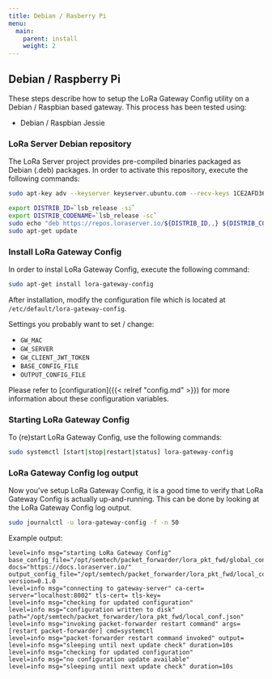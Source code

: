 ```yaml
---
title: Debian / Rasberry Pi
menu:
  main:
    parent: install
    weight: 2
---
```


## Debian / Raspberry Pi

These steps describe how to setup the LoRa Gateway Config utility on a
Debian / Raspbian based gateway. This process has been tested using:

* Debian / Raspbian Jessie

### LoRa Server Debian repository

The LoRa Server project provides pre-compiled binaries packaged as Debian (.deb)
packages. In order to activate this repository, execute the following
commands:

```bash
sudo apt-key adv --keyserver keyserver.ubuntu.com --recv-keys 1CE2AFD36DBCCA00

export DISTRIB_ID=`lsb_release -si`
export DISTRIB_CODENAME=`lsb_release -sc`
sudo echo "deb https://repos.loraserver.io/${DISTRIB_ID,,} ${DISTRIB_CODENAME} testing" | sudo tee /etc/apt/sources.list.d/loraserver.list
sudo apt-get update
```

### Install LoRa Gateway Config

In order to instal LoRa Gateway Config, execute the following command:

```bash
sudo apt-get install lora-gateway-config
```

After installation, modify the configuration file which is located at
`/etc/default/lora-gateway-config`.

Settings you probably want to set / change:

* `GW_MAC`
* `GW_SERVER`
* `GW_CLIENT_JWT_TOKEN`
* `BASE_CONFIG_FILE`
* `OUTPUT_CONFIG_FILE`

Please refer to [configuration]({{< relref "config.md" >}}) for more information
about these configuration variables.

### Starting LoRa Gateway Config

To (re)start LoRa Gateway Config, use the following commands:

```bash
sudo systemctl [start|stop|restart|status] lora-gateway-config
```

### LoRa Gateway Config log output

Now you've setup LoRa Gateway Config, it is a good time to verify that
LoRa Gateway Config is actually up-and-running. This can be done by
looking at the LoRa Gateway Config log output.

```bash
sudo journalctl -u lora-gateway-config -f -n 50
```

Example output:

```
level=info msg="starting LoRa Gateway Config" base_config_file="/opt/semtech/packet_forwarder/lora_pkt_fwd/global_conf.json" docs="https://docs.loraserver.io/" output_config_file="/opt/semtech/packet_forwarder/lora_pkt_fwd/local_conf.json" version=0.1.0
level=info msg="connecting to gateway-server" ca-cert= server="localhost:8002" tls-cert= tls-key=
level=info msg="checking for updated configuration"
level=info msg="configuration written to disk" path="/opt/semtech/packet_forwarder/lora_pkt_fwd/local_conf.json"
level=info msg="invoking packet-forwarder restart command" args=[restart packet-forwarder] cmd=systemctl
level=info msg="packet-forwarder restart command invoked" output=
level=info msg="sleeping until next update check" duration=10s
level=info msg="checking for updated configuration"
level=info msg="no configuration update available"
level=info msg="sleeping until next update check" duration=10s
```
